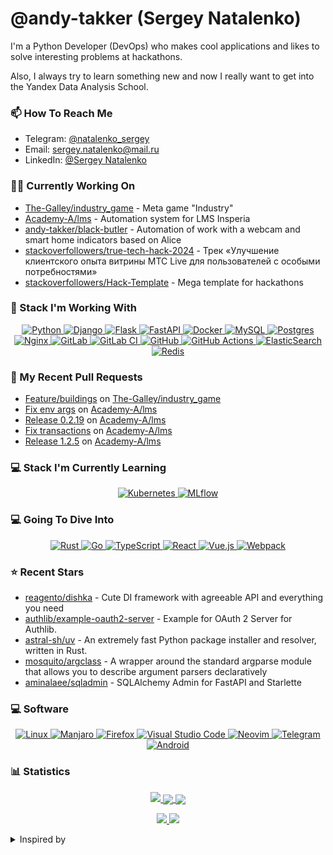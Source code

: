 # @andy-takker (Sergey Natalenko)

<p>
  I'm a Python Developer (DevOps) who makes cool applications
  and likes to solve interesting problems at hackathons.
</p>
<p>
 Also, I always try to learn something new and now I really
  want to get into the Yandex Data Analysis School.
</p>


### 📫 How To Reach Me  

- Telegram: [@natalenko_sergey](https://t.me/natalenko_sergey)
- Email: [sergey.natalenko@mail.ru](mailto:sergey.natalenko@mail.ru)
- LinkedIn: [@Sergey Natalenko](https://www.linkedin.com/in/sergey-natalenko)


### 👨‍🏭 Currently Working On
- [The-Galley/industry_game](https://github.com/The-Galley/industry_game) - Meta game &#34;Industry&#34;
- [Academy-A/lms](https://github.com/Academy-A/lms) - Automation system for LMS Insperia
- [andy-takker/black-butler](https://github.com/andy-takker/black-butler) - Automation of work with a webcam and smart home indicators based on Alice
- [stackoverfollowers/true-tech-hack-2024](https://github.com/stackoverfollowers/true-tech-hack-2024) - Трек «Улучшение клиентского опыта витрины МТС Live для пользователей с особыми потребностями»
- [stackoverfollowers/Hack-Template](https://github.com/stackoverfollowers/Hack-Template) - Mega template for hackathons


### 💼 Stack I'm Working With

<a href="https://github.com/Ileriayo/markdown-badges">
  <p align="center">
    <img alt="Python" src="https://img.shields.io/badge/python-3670A0?style=for-the-badge&logo=python&logoColor=ffdd54"/>
    <img alt="Django" src="https://img.shields.io/badge/django-%23092E20.svg?style=for-the-badge&logo=django&logoColor=white"/>
    <img alt="Flask" src="https://img.shields.io/badge/flask-%23000.svg?style=for-the-badge&logo=flask&logoColor=white"/>
    <img alt="FastAPI" src="https://img.shields.io/badge/FastAPI-005571?style=for-the-badge&logo=fastapi"/>
    <img alt="Docker" src="https://img.shields.io/badge/docker-%230db7ed.svg?style=for-the-badge&logo=docker&logoColor=white"/>
    <img alt="MySQL" src="https://img.shields.io/badge/mysql-%2300f.svg?style=for-the-badge&logo=mysql&logoColor=white"/>
    <img alt="Postgres" src="https://img.shields.io/badge/postgres-%23316192.svg?style=for-the-badge&logo=postgresql&logoColor=white"/>
    <img alt="Nginx" src="https://img.shields.io/badge/nginx-%23009639.svg?style=for-the-badge&logo=nginx&logoColor=white"/>
    <img alt="GitLab" src="https://img.shields.io/badge/gitlab-%23181717.svg?style=for-the-badge&logo=gitlab&logoColor=white"/>
    <img alt="GitLab CI" src="https://img.shields.io/badge/GitLabCI-%23181717.svg?style=for-the-badge&logo=gitlab&logoColor=white"/>
    <img alt="GitHub" src="https://img.shields.io/badge/github-%23121011.svg?style=for-the-badge&logo=github&logoColor=white"/>
    <img alt="GitHub Actions" src="https://img.shields.io/badge/githubactions-%232671E5.svg?style=for-the-badge&logo=githubactions&logoColor=white"/>
    <img alt="ElasticSearch" src="https://img.shields.io/badge/-ElasticSearch-005571?style=for-the-badge&logo=elasticsearch"/>
    <img alt="Redis" src="https://img.shields.io/badge/redis-%23DD0031.svg?style=for-the-badge&logo=redis&logoColor=white"/>
  </p>
</a>


### 🔨 My Recent Pull Requests


- [Feature/buildings](https://github.com/The-Galley/industry_game/pull/14) on [The-Galley/industry_game](https://github.com/The-Galley/industry_game)
- [Fix env args](https://github.com/Academy-A/lms/pull/110) on [Academy-A/lms](https://github.com/Academy-A/lms)
- [Release 0.2.19](https://github.com/Academy-A/lms/pull/109) on [Academy-A/lms](https://github.com/Academy-A/lms)
- [Fix transactions](https://github.com/Academy-A/lms/pull/108) on [Academy-A/lms](https://github.com/Academy-A/lms)
- [Release 1.2.5](https://github.com/Academy-A/lms/pull/107) on [Academy-A/lms](https://github.com/Academy-A/lms)


### 💻 Stack I'm Currently Learning

<a href="https://github.com/Ileriayo/markdown-badges">
  <p align="center">
    <img alt="Kubernetes" src="https://img.shields.io/badge/kubernetes-%23326ce5.svg?style=for-the-badge&logo=kubernetes&logoColor=white"/>
    <img alt="MLflow" src="https://img.shields.io/badge/MLflow-0193e1?style=for-the-badge&logo=MLflow&logoColor=white"/>
  </p>
</a>


### 💻 Going To Dive Into

<a href="https://github.com/Ileriayo/markdown-badges">
  <p align="center">
      <img alt="Rust" src="https://img.shields.io/badge/rust-%23000000.svg?style=for-the-badge&logo=rust&logoColor=white"/>
      <img alt="Go" src="https://img.shields.io/badge/go-%2300ADD8.svg?style=for-the-badge&logo=go&logoColor=white"/>
      <img alt="TypeScript" src="https://img.shields.io/badge/typescript-%23007ACC.svg?style=for-the-badge&logo=typescript&logoColor=white)"/>
      <img alt="React" src="https://img.shields.io/badge/react-%2320232a.svg?style=for-the-badge&logo=react&logoColor=%2361DAFB"/>
      <img alt="Vue.js" src="https://img.shields.io/badge/vuejs-%2335495e.svg?style=for-the-badge&logo=vuedotjs&logoColor=%234FC08D"/>
      <img alt="Webpack" src="https://img.shields.io/badge/webpack-%238DD6F9.svg?style=for-the-badge&logo=webpack&logoColor=black"/>
  </p>
</a>


### ⭐ Recent Stars


- [reagento/dishka](https://github.com/reagento/dishka) - Cute DI framework with agreeable API and everything you need
- [authlib/example-oauth2-server](https://github.com/authlib/example-oauth2-server) - Example for OAuth 2 Server for Authlib.
- [astral-sh/uv](https://github.com/astral-sh/uv) - An extremely fast Python package installer and resolver, written in Rust.
- [mosquito/argclass](https://github.com/mosquito/argclass) - A wrapper around the standard argparse module that allows you to describe argument parsers declaratively
- [aminalaee/sqladmin](https://github.com/aminalaee/sqladmin) - SQLAlchemy Admin for FastAPI and Starlette


### 💻 Software

<a href="https://github.com/Ileriayo/markdown-badges">
  <p align="center">
      <img alt="Linux" src="https://img.shields.io/badge/Linux-FCC624?style=for-the-badge&logo=linux&logoColor=black"/>
      <img alt="Manjaro" src="https://img.shields.io/badge/Manjaro-35BF5C?style=for-the-badge&logo=Manjaro&logoColor=white"/>
      <img alt="Firefox" src="https://img.shields.io/badge/Firefox-FF7139?style=for-the-badge&logo=Firefox-Browser&logoColor=white"/>
      <img alt="Visual Studio Code" src="https://img.shields.io/badge/Visual%20Studio%20Code-0078d7.svg?style=for-the-badge&logo=visual-studio-code&logoColor=white"/>
      <img alt="Neovim" src="https://img.shields.io/badge/NeoVim-%2357A143.svg?&style=for-the-badge&logo=neovim&logoColor=white"/>
      <img alt="Telegram" src="https://img.shields.io/badge/Telegram-2CA5E0?style=for-the-badge&logo=telegram&logoColor=white"/>
      <img alt="Android" src="https://img.shields.io/badge/Android-3DDC84?style=for-the-badge&logo=android&logoColor=white"/>
  </p>
</a>




### 📊 Statistics

<a href="https://github.com/vn7n24fzkq/github-profile-summary-cards">
    <p align="center">
        <img src="https://github-profile-summary-cards.vercel.app/api/cards/profile-details?username=andy-takker&theme=github">
        <img align="center" src="https://github-profile-summary-cards.vercel.app/api/cards/stats?username=andy-takker&theme=github">
        <img align="center" src="https://github-profile-summary-cards.vercel.app/api/cards/productive-time?username=andy-takker&theme=github"><br>
    </p>
</a>

<p align="center">
    <a href="https://wakatime.com/@andy_takker">
      <img src="https://wakatime.com/badge/user/6f883645-1817-438d-bdeb-6b4000dfc9a5.svg">
    </a>
    <a href="https://github.com/antonkomarev/github-profile-views-counter">
      <img src="https://komarev.com/ghpvc/?username=andy-takker&style=flat-square&label=Views"/>
    </a>
</p>

<details>
<summary>Inspired by</summary>
  <ul>
    <li><a href="https://github.com/dolfinus/dolfinus">@dolfinus</a> Github profile</li>
    <li><a href="https://github.com/maximousblk/maximousblk">@maximousblk</a> Github profile</li>
    <li><a href="https://github.com/coderjojo/creative-profile-readme">Awesome Developer Profile</a> repo</li>
    <li><a href="https://github.com/abhisheknaiidu/awesome-github-profile-readme">Awesome GitHub Profile README</a> repo</li>
    <li><a href="https://habr.com/ru/post/649363/">Creating a profile README file on GitHub</a> article</li>
  </ul>
</details>